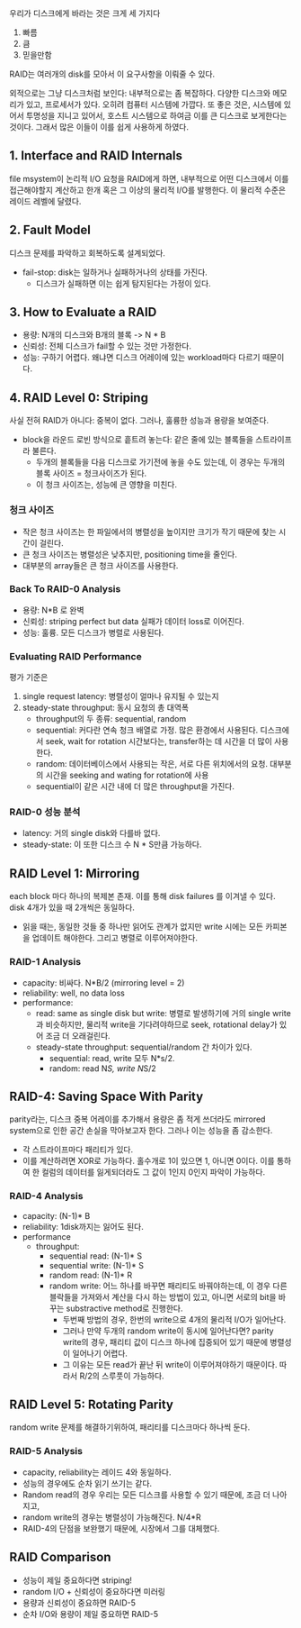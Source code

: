 우리가 디스크에게 바라는 것은 크게 세 가지다
1. 빠름
2. 큼
3. 믿을만함

RAID는 여러개의 disk를 모아서 이 요구사항을 이뤄줄 수 있다. 

외적으로는 그냥 디스크처럼 보인다: 내부적으로는 좀 복잡하다. 다양한 디스크와 메모리가 있고, 프로세서가 있다. 오히려 컴퓨터 시스템에 가깝다.
또 좋은 것은, 시스템에 있어서 투명성을 지니고 있어서, 호스트 시스템으로 하여금 이를 큰 디스크로 보게한다는 것이다. 그래서 많은 이들이 이를 쉽게 사용하게 하였다. 

## 1. Interface and RAID Internals
file msystem이 논리적 I/O 요청을 RAID에게 하면, 내부적으로 어떤 디스크에서 이를 접근해야할지 계산하고 한개 혹은 그 이상의 물리적 I/O를 발행한다. 
이 물리적 수준은 레이드 레벨에 달렸다. 

## 2. Fault Model
디스크 문제를 파악하고 회복하도록 설계되었다.
- fail-stop: disk는 일하거나 실패하거나의 상태를 가진다. 
  - 디스크가 실패하면 이는 쉽게 탐지된다는 가정이 있다. 

## 3. How to Evaluate a RAID
- 용량: N개의 디스크와 B개의 블록 -> N * B
- 신뢰성: 전체 디스크가 fail할 수 있는 것만 가정한다.
- 성능: 구하기 어렵다. 왜냐면 디스크 어레이에 있는 workload마다 다르기 때문이다. 

## 4. RAID Level 0: Striping
사실 전혀 RAID가 아니다: 중복이 없다. 그러나, 훌륭한 성능과 용량을 보여준다. 
- block을 라운드 로빈 방식으로 흩트려 놓는다: 같은 줄에 있는 블록들을 스트라이프라 불른다. 
  - 두개의 블록들을 다음 디스크로 가기전에 놓을 수도 있는데, 이 경우는 두개의 블록 사이즈 = 청크사이즈가 된다. 
  - 이 청크 사이즈는, 성능에 큰 영향을 미친다. 

### 청크 사이즈
- 작은 청크 사이즈는 한 파일에서의 병렬성을 높이지만 크기가 작기 때문에 찾는 시간이 걸린다. 
- 큰 청크 사이즈는 병렬성은 낮추지만, positioning time을 줄인다. 
- 대부분의 array들은 큰 청크 사이즈를 사용한다.

### Back To RAID-0 Analysis
- 용량: N*B 로 완벽
- 신뢰성: striping perfect but data 실패가 데이터 loss로 이어진다. 
- 성능: 훌륭. 모든 디스크가 병렬로 사용된다. 

### Evaluating RAID Performance
평가 기준은
1. single request latency: 병렬성이 얼마나 유지될 수 있는지
2. steady-state throughput: 동시 요청의 총 대역폭
   - throughput의 두 종류: sequential, random
   - sequential: 커다란 연속 청크 배열로 가정. 많은 환경에서 사용된다. 디스크에서 seek, wait for rotation 시간보다는, transfer하는 데 시간을 더 많이 사용한다. 
   - random: 데이터베이스에서 사용되는 작은, 서로 다른 위치에서의 요청. 대부분의 시간을 seeking and wating for rotation에 사용 
   - sequential이 같은 시간 내에 더 많은 throughput을 가진다.

### RAID-0 성능 분석
- latency: 거의 single disk와 다를바 없다.
- steady-state: 이 또한 디스크 수 N * S만큼 가능하다. 

## RAID Level 1: Mirroring
each block 마다 하나의 복제본 존재. 이를 통해 disk failures 를 이겨낼 수 있다. 
disk 4개가 있을 때 2개씩은 동일하다. 
- 읽을 때는, 동일한 것들 중 하나만 읽어도 관계가 없지만 write 시에는 모든 카피본을 업데이트 해야한다. 그리고 병렬로 이루어져야한다.

### RAID-1 Analysis
- capacity: 비싸다. N*B/2 (mirroring level = 2)
- reliability: well, no data loss
- performance: 
  - read: same as single disk but write: 병렬로 발생하기에 거의 single write과 비슷하지만, 물리적 write을 기다려야하므로 seek, rotational delay가 있어 조금 더 오래걸린다. 
  - steady-state throughput: sequential/random 간 차이가 있다. 
    - sequential: read, write 모두 N*s/2.
    - random: read N*S, write N*S/2

## RAID-4: Saving Space With Parity
parity라는, 디스크 중복 어레이를 추가해서 용량은 좀 적게 쓰더라도 mirrored system으로 인한 공간 손실을 막아보고자 한다. 
그러나 이는 성능을 좀 감소한다. 

- 각 스트라이프마다 패리티가 있다. 
- 이를 계산하려면 XOR로 가능하다. 홀수개로 1이 있으면 1, 아니면 0이다. 이를 통하여 한 컬럼의 데이터를 잃게되더라도 그 값이 1인지 0인지 파악이 가능하다. 

### RAID-4 Analysis
- capacity: (N-1)* B
- reliability: 1disk까지는 잃어도 된다.
- performance
  - throughput: 
    - sequential read: (N-1)* S
    - sequential write: (N-1)* S
    - random read: (N-1)* R
    - random write: 어느 하나를 바꾸면 패리티도 바꿔야하는데, 이 경우 다른 블락들을 가져와서 계산을 다시 하는 방법이 있고, 아니면 서로의 bit을 바꾸는 substractive method로 진행한다. 
      - 두번째 방법의 경우, 한번의 write으로 4개의 물리적 I/O가 일어난다. 
      - 그러나 만약 두개의 random write이 동시에 일어난다면? parity write의 경우, 패리티 값이 디스크 하나에 집중되어 있기 때문에 병렬성이 일어나기 어렵다. 
      - 그 이유는 모든 read가 끝난 뒤 write이 이루어져야하기 때문이다. 따라서 R/2의 스루풋이 가능하다.

## RAID Level 5: Rotating Parity
random write 문제를 해결하기위하여, 패리티를 디스크마다 하나씩 둔다. 

### RAID-5 Analysis
- capacity, reliability는 레이드 4와 동일하다. 
- 성능의 경우에도 순차 읽기 쓰기는 같다. 
- Random read의 경우 우리는 모든 디스크를 사용할 수 있기 때문에, 조금 더 나아지고, 
- random write의 경우는 병렬성이 가능해진다. N/4*R
- RAID-4의 단점을 보완했기 때문에, 시장에서 그를 대체했다. 

## RAID Comparison
- 성능이 제일 중요하다면 striping! 
- random I/O + 신뢰성이 중요하다면 미러링
- 용량과 신뢰성이 중요하면 RAID-5
- 순차 I/O와 용량이 제일 중요하면 RAID-5

